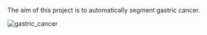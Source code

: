 The aim of this project is to automatically segment gastric cancer. 

![gastric_cancer](C:\Users\qoqoh\Documents\1_code_workspace_github\2_Gastric_cancer_project\gastric_cancer.png)